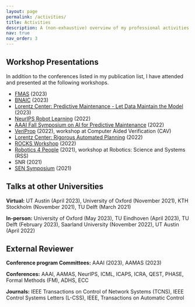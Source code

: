 ```yaml
---
layout: page
permalink: /activities/
title: Activities
description: A (non-exhaustive) overview of my professional activities.
nav: true
nav_order: 3
---
```


Workshop Presentations
------
In addition to the conferences listed in my publication list, I have attended and presented at the following workshops.

- [FMAS](https://fmasworkshop.github.io/FMAS2023/) (2023)
- [BNAIC](https://bnaic2023.tudelft.nl/) (2023)
- [Lorentz Center: Predictive Maintenance - Let Data Maintain the Model](https://www.lorentzcenter.nl/site/index.php?pntHandler=WorkshopTemplatePage&pntType=ConPagina&id=1880) (2023)
- [NeurIPS Robot Learning](http://www.robot-learning.ml/2022/) (2022)
- [AAAI Fall Symposium on AI for Predictive Maintenance](https://autonlab.org/pmx_aaai_fss_2022/) (2022)
- [VeriProp](https://veriprop.github.io/2022/) (2022), workshop at Computer Aided Verification (CAV)
- [Lorentz Center: Rigorous Automated Planning](https://www.lorentzcenter.nl/rigorous-automated-planning-2022.html) (2022)
- [ROCKS Workshop](https://www.modestchecker.net/rocks2022/) (2022)
- [Robotics 4 People](https://sites.google.com/view/r4p2021/?pli=1) (2021), workshop at Robotics: Science and Systems (RSS)
- SNR (2021)
- [SEN Symposium](https://www.sen-symposium.nl/) (2021)

Talks at other Universities
------
**Virtual:** UT Austin (April 2023), University of Oxford (November 2021), KTH Stockholm (November 2021), TU Delft (March 2021) 

**In-person:** University of Oxford (May 2023), TU Eindhoven (April 2023), TU Delft (February 2023), Saarland University (November 2022), UT Austin (April 2022)

External Reviewer
------
**Conference program Committees:** AAAI (2023), AAMAS (2023)

**Conferences:** AAAI, AAMAS, NeurIPS, ICML, ICAPS, ICRA, QEST, PHASE, Formal Methods (FM), ADHS, ECC

**Journals:** IEEE Transactions on Control of Network Systems (TCNS), IEEE Control Systems Letters (L-CSS), IEEE, Transactions on Automatic Control
